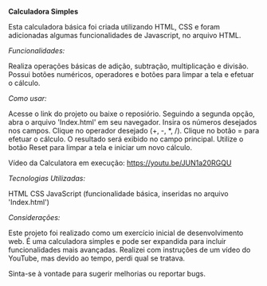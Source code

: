 **Calculadora Simples**

Esta calculadora básica foi criada utilizando HTML, CSS e foram adicionadas algumas funcionalidades de Javascript, no arquivo HTML.

*Funcionalidades:*

Realiza operações básicas de adição, subtração, multiplicação e divisão.
Possui botões numéricos, operadores e botões para limpar a tela e efetuar o cálculo.

*Como usar:*

Acesse o link do projeto ou baixe o reposiório. Seguindo a segunda opção, abra o arquivo 'Index.html' em seu navegador.
Insira os números desejados nos campos.
Clique no operador desejado (+, -, *, /).
Clique no botão = para efetuar o cálculo.
O resultado será exibido no campo principal.
Utilize o botão Reset para limpar a tela e iniciar um novo cálculo.


Vídeo da Calculatora em execução: https://youtu.be/JUN1a20RGQU


*Tecnologias Utilizadas:*

HTML
CSS
JavaScript (funcionalidade básica, inseridas no arquivo 'Index.html')


*Considerações:*

Este projeto foi realizado como um exercício inicial de desenvolvimento web. É uma calculadora simples e pode ser expandida para incluir funcionalidades mais avançadas. 
Realizei com instruções de um vídeo do YouTube, mas devido ao tempo, perdi qual se tratava.

Sinta-se à vontade para sugerir melhorias ou reportar bugs.


